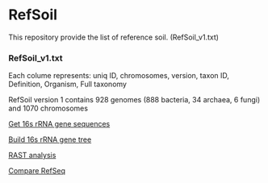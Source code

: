 # RefSoil
This repository provide the list of reference soil. (RefSoil_v1.txt)

### RefSoil_v1.txt
Each colume represents: uniq ID, chromosomes, version, taxon ID, Definition, Organism, Full taxonomy

RefSoil version 1 contains 928 genomes (888 bacteria, 34 archaea, 6 fungi) and 1070 chromosomes

[Get 16s rRNA gene sequences](https://github.com/germs-lab/ref_soil/tree/master/get_refsoil_16s)

[Build 16s rRNA gene tree](https://github.com/germs-lab/ref_soil/tree/master/script_build_tree)

[RAST analysis](https://github.com/germs-lab/ref_soil/tree/master/refsoil_rast)

[Compare RefSeq](https://github.com/germs-lab/ref_soil/tree/master/compare_refseq)